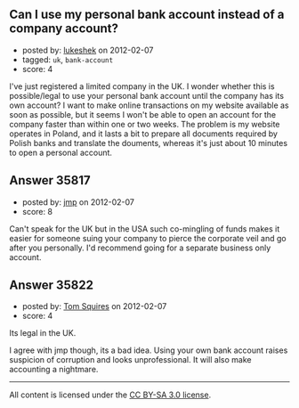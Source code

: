## Can I use my personal bank account instead of a company account?

- posted by: [lukeshek](https://stackexchange.com/users/-1/16193-lukeshek) on 2012-02-07
- tagged: `uk`, `bank-account`
- score: 4

I've just registered a limited company in the UK. I wonder whether this is possible/legal to use your personal bank account until the company has its own account? I want to make online transactions on my website available as soon as possible, but it seems I won't be able to open an account for the company faster than within one or two weeks. The problem is my website operates in Poland, and it lasts a bit to prepare all documents required by Polish banks and translate the douments, whereas it's just about 10 minutes to open a personal account.


## Answer 35817

- posted by: [jmp](https://stackexchange.com/users/-1/6764-jmp) on 2012-02-07
- score: 8

Can't speak for the UK but in the USA such co-mingling of funds makes it easier for someone suing your company to pierce the corporate veil and go after you personally.  I'd recommend going for a separate business only account.


## Answer 35822

- posted by: [Tom Squires](https://stackexchange.com/users/-1/11392-tom-squires) on 2012-02-07
- score: 4

Its legal in the UK. 

I agree with jmp though, its a bad idea. Using your own bank account raises suspicion of corruption and looks unprofessional. It will also make accounting a nightmare.



---

All content is licensed under the [CC BY-SA 3.0 license](https://creativecommons.org/licenses/by-sa/3.0/).
